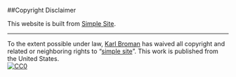 ##Copyright Disclaimer

This website is built from [Simple Site](https://kbroman.org/simple_site).

---

To the extent possible under law,
[Karl Broman](https://github.com/kbroman)
has waived all copyright and related or neighboring rights to
&ldquo;[simple site](https://github.com/kbroman/simple_site)&rdquo;.
This work is published from the United States.
<br/>
[![CC0](https://i.creativecommons.org/p/zero/1.0/88x31.png)](https://creativecommons.org/publicdomain/zero/1.0/)
